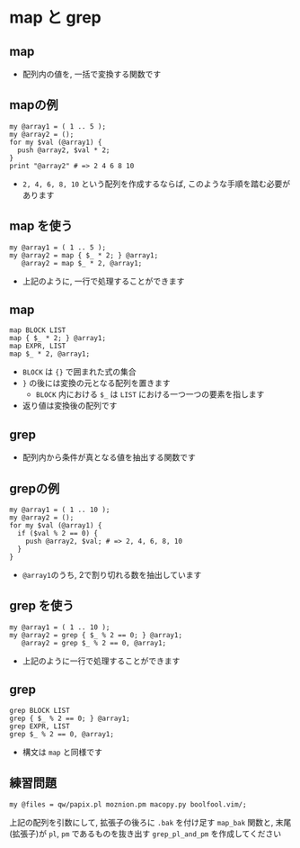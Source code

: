 # map と grep

## map

- 配列内の値を, 一括で変換する関数です

## mapの例
    my @array1 = ( 1 .. 5 );
    my @array2 = ();
    for my $val (@array1) {
      push @array2, $val * 2;
    }
    print "@array2" # => 2 4 6 8 10

- `2, 4, 6, 8, 10` という配列を作成するならば, このような手順を踏む必要があります

## map を使う
    my @array1 = ( 1 .. 5 );
    my @array2 = map { $_ * 2; } @array1;
       @array2 = map $_ * 2, @array1;

- 上記のように, 一行で処理することができます

## map
    map BLOCK LIST
    map { $_ * 2; } @array1;
    map EXPR, LIST
    map $_ * 2, @array1;

-  `BLOCK` は `{}` で囲まれた式の集合
- `}` の後には変換の元となる配列を置きます
  - `BLOCK` 内における `$_` は `LIST` における一つ一つの要素を指します
- 返り値は変換後の配列です

## grep

- 配列内から条件が真となる値を抽出する関数です

## grepの例
    my @array1 = ( 1 .. 10 );
    my @array2 = ();
    for my $val (@array1) {
      if ($val % 2 == 0) {
        push @array2, $val; # => 2, 4, 6, 8, 10
      }
    }

- `@array1`のうち, 2で割り切れる数を抽出しています

## grep を使う
    my @array1 = ( 1 .. 10 );
    my @array2 = grep { $_ % 2 == 0; } @array1;
       @array2 = grep $_ % 2 == 0, @array1;

- 上記のように一行で処理することができます

## grep
    grep BLOCK LIST
    grep { $_ % 2 == 0; } @array1;
    grep EXPR, LIST
    grep $_ % 2 == 0, @array1;

- 構文は `map` と同様です

## 練習問題
    my @files = qw/papix.pl moznion.pm macopy.py boolfool.vim/;

上記の配列を引数にして, 拡張子の後ろに `.bak` を付け足す `map_bak` 関数と, 末尾(拡張子)が `pl`, `pm` であるものを抜き出す `grep_pl_and_pm` を作成してください
